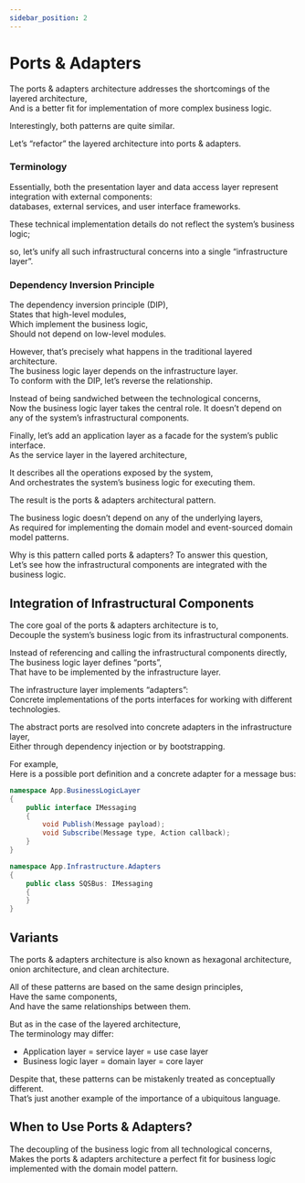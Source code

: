 ```yaml
---
sidebar_position: 2
---
```


# Ports & Adapters

The ports & adapters architecture addresses the shortcomings of the layered architecture,  
And is a better fit for implementation of more complex business logic.

Interestingly, both patterns are quite similar.

Let’s “refactor” the layered architecture into ports & adapters.

### Terminology

Essentially, both the presentation layer and data access layer represent integration with external components:  
databases, external services, and user interface frameworks.

These technical implementation details do not reflect the system’s business logic;

so, let’s unify all such infrastructural concerns into a single “infrastructure layer”.

### Dependency Inversion Principle

The dependency inversion principle (DIP),  
States that high-level modules,  
Which implement the business logic,  
Should not depend on low-level modules.

However, that’s precisely what happens in the traditional layered architecture.  
The business logic layer depends on the infrastructure layer.  
To conform with the DIP, let’s reverse the relationship.

Instead of being sandwiched between the technological concerns,  
Now the business logic layer takes the central role.
It doesn’t depend on any of the system’s infrastructural components.

Finally, let’s add an application layer as a facade for the system’s public interface.  
As the service layer in the layered architecture,

It describes all the operations exposed by the system,  
And orchestrates the system’s business logic for executing them.

The result is the ports & adapters architectural pattern.

The business logic doesn’t depend on any of the underlying layers,  
As required for implementing the domain model and event-sourced domain model patterns.

Why is this pattern called ports & adapters?
To answer this question,  
Let’s see how the infrastructural components are integrated with the business logic.

## Integration of Infrastructural Components

The core goal of the ports & adapters architecture is to,  
Decouple the system’s business logic from its infrastructural components.

Instead of referencing and calling the infrastructural components directly,  
The business logic layer defines “ports”,  
That have to be implemented by the infrastructure layer.

The infrastructure layer implements “adapters”:  
Concrete implementations of the ports interfaces for working with different technologies.

The abstract ports are resolved into concrete adapters in the infrastructure layer,  
Either through dependency injection or by bootstrapping.

For example,  
Here is a possible port definition and a concrete adapter for a message bus:

```cs
namespace App.BusinessLogicLayer
{
    public interface IMessaging
    {
        void Publish(Message payload);
        void Subscribe(Message type, Action callback);
    }
}
```

```cs
namespace App.Infrastructure.Adapters
{
    public class SQSBus: IMessaging
    {
    }
}
```

## Variants

The ports & adapters architecture is also known as hexagonal architecture, onion architecture, and clean architecture.

All of these patterns are based on the same design principles,  
Have the same components,  
And have the same relationships between them.

But as in the case of the layered architecture,  
The terminology may differ:

- Application layer = service layer = use case layer
- Business logic layer = domain layer = core layer

Despite that, these patterns can be mistakenly treated as conceptually different.  
That’s just another example of the importance of a ubiquitous language.

## When to Use Ports & Adapters?

The decoupling of the business logic from all technological concerns,  
Makes the ports & adapters architecture a perfect fit for business logic implemented with the domain model pattern.
